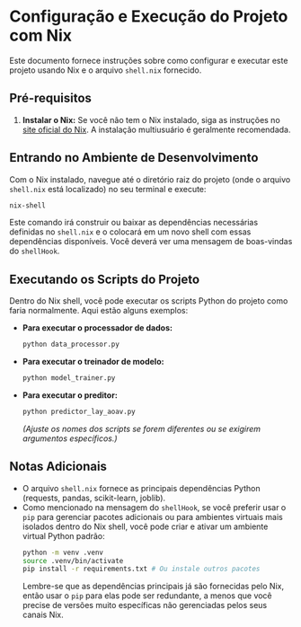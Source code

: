 # Configuração e Execução do Projeto com Nix

Este documento fornece instruções sobre como configurar e executar este projeto usando Nix e o arquivo `shell.nix` fornecido.

## Pré-requisitos

1.  **Instalar o Nix:**
    Se você não tem o Nix instalado, siga as instruções no [site oficial do Nix](https://nixos.org/download.html). A instalação multiusuário é geralmente recomendada.

## Entrando no Ambiente de Desenvolvimento

Com o Nix instalado, navegue até o diretório raiz do projeto (onde o arquivo `shell.nix` está localizado) no seu terminal e execute:

```bash
nix-shell
```

Este comando irá construir ou baixar as dependências necessárias definidas no `shell.nix` e o colocará em um novo shell com essas dependências disponíveis. Você deverá ver uma mensagem de boas-vindas do `shellHook`.

## Executando os Scripts do Projeto

Dentro do Nix shell, você pode executar os scripts Python do projeto como faria normalmente. Aqui estão alguns exemplos:

*   **Para executar o processador de dados:**
    ```bash
    python data_processor.py
    ```

*   **Para executar o treinador de modelo:**
    ```bash
    python model_trainer.py
    ```

*   **Para executar o preditor:**
    ```bash
    python predictor_lay_aoav.py
    ```

    *(Ajuste os nomes dos scripts se forem diferentes ou se exigirem argumentos específicos.)*

## Notas Adicionais

*   O arquivo `shell.nix` fornece as principais dependências Python (requests, pandas, scikit-learn, joblib).
*   Como mencionado na mensagem do `shellHook`, se você preferir usar o `pip` para gerenciar pacotes adicionais ou para ambientes virtuais mais isolados dentro do Nix shell, você pode criar e ativar um ambiente virtual Python padrão:
    ```bash
    python -m venv .venv
    source .venv/bin/activate
    pip install -r requirements.txt # Ou instale outros pacotes
    ```
    Lembre-se que as dependências principais já são fornecidas pelo Nix, então usar o `pip` para elas pode ser redundante, a menos que você precise de versões muito específicas não gerenciadas pelos seus canais Nix.

```

